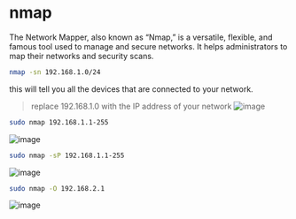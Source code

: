 # nmap
The Network Mapper, also known as “Nmap,” is a versatile, flexible, and famous tool used to manage and secure networks. It helps administrators to map their networks and security scans.

```bash
nmap -sn 192.168.1.0/24
```
this will tell you all the devices that are connected to your network.
> replace 192.168.1.0 with the IP address of your network
![image](https://user-images.githubusercontent.com/95766110/223596537-6ad53e5e-5615-4e6a-be7d-b25c0639e565.png)


```bash
sudo nmap 192.168.1.1-255
```
![image](https://user-images.githubusercontent.com/95766110/222903976-ef2785fb-44d5-4fc6-8a10-13596f64064f.png)

```bash
sudo nmap -sP 192.168.1.1-255
```
![image](https://user-images.githubusercontent.com/95766110/222903838-dffd40de-5e48-4014-9f2b-35b3109e12b4.png)

```bash
sudo nmap -O 192.168.2.1
```
![image](https://user-images.githubusercontent.com/95766110/222905560-adb7dd33-bd27-47fc-8370-abadb6648ae4.png)

